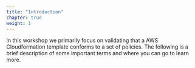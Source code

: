 ```yaml
---
title: "Introduction"
chapter: true
weight: 1
---
```


In this workshop we primarily focus on validating that a AWS Cloudformation template conforms to a set of policies. The following is a brief description of some important terms and where you can go to learn more.